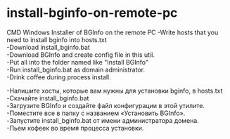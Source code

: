 # install-bginfo-on-remote-pc
CMD Windows Installer of BGInfo on the remote PC
-Write hosts that you need to install bginfo into hosts.txt  
-Download install_bginfo.bat  
-Download BGInfo and create config file in this util.  
-Put all into the folder named like "Install BGInfo"  
-Run install_bginfo.bat as domain administrator.  
-Drink coffee during process install.


-Напишите хосты, которые вам нужны для установки bginfo, в hosts.txt  
-Скачайте install_bginfo.bat  
-Загрузите BGInfo и создайте файл конфигурации в этой утилите.  
-Поместите все в папку с названием «Установить BGInfo».  
-Запустите install_bginfo.bat от имени администратора домена.  
-Пьем кофеек во время процесса установки.  
